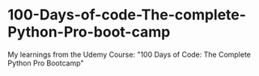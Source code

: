 # 100-Days-of-code-The-complete-Python-Pro-boot-camp
My learnings from the Udemy Course: "100 Days of Code: The Complete Python Pro Bootcamp" 
